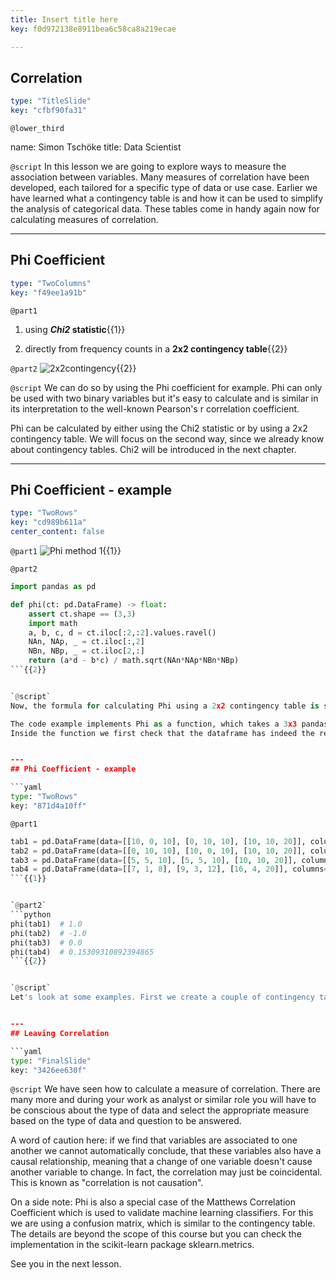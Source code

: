 ```yaml
---
title: Insert title here
key: f0d972138e8911bea6c58ca8a219ecae

---
```

## Correlation

```yaml
type: "TitleSlide"
key: "cfbf90fa31"
```

`@lower_third`

name: Simon Tschöke
title: Data Scientist


`@script`
In this lesson we are going to explore ways to measure the association between variables. Many measures of correlation have been developed, each tailored for a specific type of data or use case. Earlier we have learned what a contingency table is and how it can be used to simplify the analysis of categorical data. These tables come in handy again now for calculating measures of correlation.


---
## Phi Coefficient

```yaml
type: "TwoColumns"
key: "f49ee1a91b"
```

`@part1`
1. using **_Chi2_ statistic**{{1}}

2. directly from frequency counts in a **2x2 contingency table**{{2}}


`@part2`
![2x2contingency](https://assets.datacamp.com/production/repositories/4337/datasets/c6f49e0ac1c5735c4d00d1f4c3c776351c0c7c27/2x2contingency.png){{2}}


`@script`
We can do so by using the Phi coefficient for example. Phi can only be used with two binary variables but it's easy to calculate and is similar in its interpretation to the well-known Pearson's r correlation coefficient.

Phi can be calculated by either using the Chi2 statistic or by using a 2x2 contingency table. We will focus on the second way, since we already know about contingency tables. Chi2 will be introduced in the next chapter.


---
## Phi Coefficient - example

```yaml
type: "TwoRows"
key: "cd989b611a"
center_content: false
```

`@part1`
![Phi method 1](https://assets.datacamp.com/production/repositories/4337/datasets/8fe219badc022004235fab8e2b063f0fabf2dfec/phi1.png){{1}}


`@part2`
```python
import pandas as pd

def phi(ct: pd.DataFrame) -> float:
    assert ct.shape == (3,3)
    import math
    a, b, c, d = ct.iloc[:2,:2].values.ravel()
    NAn, NAp, _ = ct.iloc[:,2]
    NBn, NBp, _ = ct.iloc[2,:]
    return (a*d - b*c) / math.sqrt(NAn*NAp*NBn*NBp)
```{{2}}


`@script`
Now, the formula for calculating Phi using a 2x2 contingency table is shown here. Phi is a symmetric measure, meaning that we can reorder the rows and columns and still get the same result, with the exception of the sign.

The code example implements Phi as a function, which takes a 3x3 pandas dataframe representing the 2x2 contingency table with one additional row and column for the marginals. The python code shown here requires python 3.5 onwards as it uses type hints for clarity.
Inside the function we first check that the dataframe has indeed the required 3x3 shape and then proceed to extract the components used in the formula. Python's unpacking feature can help here to write readable code. Take note, that for the abcd components we first create a 2x2 slice, which is still a dataframe. Since we need some 1-dimensional container of sorts for unpacking, we use the values attribute to access the underlying 2x2 numpy array and finally call ravel on that array which gives us what we need, a simple 1-dimensional numpy array.


---
## Phi Coefficient - example

```yaml
type: "TwoRows"
key: "871d4a10ff"
```

`@part1`
```python
tab1 = pd.DataFrame(data=[[10, 0, 10], [0, 10, 10], [10, 10, 20]], columns=[0,1,'All'], index=[0,1,'All'])
tab2 = pd.DataFrame(data=[[0, 10, 10], [10, 0, 10], [10, 10, 20]], columns=[0,1,'All'], index=[0,1,'All'])
tab3 = pd.DataFrame(data=[[5, 5, 10], [5, 5, 10], [10, 10, 20]], columns=[0,1,'All'], index=[0,1,'All'])
tab4 = pd.DataFrame(data=[[7, 1, 8], [9, 3, 12], [16, 4, 20]], columns=[0,1,'All'], index=[0,1,'All'])
```{{1}}


`@part2`
```python
phi(tab1)  # 1.0
phi(tab2)  # -1.0
phi(tab3)  # 0.0
phi(tab4)  # 0.15309310892394865
```{{2}}


`@script`
Let's look at some examples. First we create a couple of contingency tables simply by calling the pd.DataFrame. The format should look familiar, as it resembles the output from pd.crosstab which we explored earlier. The data argument takes a 2-dimensional array where each sub-array is a line in the table.


---
## Leaving Correlation

```yaml
type: "FinalSlide"
key: "3426ee630f"
```

`@script`
We have seen how to calculate a measure of correlation. There are many more and during your work as analyst or similar role you will have to be conscious about the type of data and select the appropriate measure based on the type of data and question to be answered.

A word of caution here: if we find that variables are associated to one another we cannot automatically conclude, that these variables also have a causal relationship, meaning that a change of one variable doesn't cause another variable to change. In fact, the correlation may just be coincidental. This is known as "correlation is not causation".

On a side note: Phi is also a special case of the Matthews Correlation Coefficient which is used to validate machine learning classifiers. For this we are using a confusion matrix, which is similar to the contingency table. The details are beyond the scope of this course but you can check the implementation in the scikit-learn package sklearn.metrics.

See you in the next lesson.

